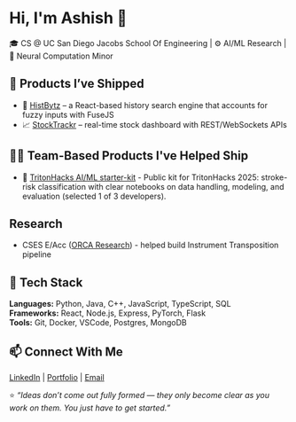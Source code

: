 # Hi, I'm Ashish 👋

🎓 CS @ UC San Diego Jacobs School Of Engineering | ⚙️ AI/ML Research | 🧠 Neural Computation Minor

## 🚀 Products I’ve Shipped
- 🔭 [HistBytz](https://github.com/ashishbamba/HistBytz) – a React-based history search engine that accounts for fuzzy inputs with FuseJS  
- 📈 [StockTrackr](https://github.com/ashishbamba/StockTrackr) – real-time stock dashboard with REST/WebSockets APIs

## 👨‍💻 Team-Based Products I've Helped Ship
- 🧩 [TritonHacks AI/ML starter-kit](https://github.com/tritonhacks/TritonHacks2025-ML-starter-kit) - Public kit for TritonHacks 2025: stroke-risk classification with clear notebooks on data handling, modeling, and evaluation (selected 1 of 3 developers).

## Research 
- CSES E/Acc ([ORCA Research](https://drive.google.com/file/d/1B4LdDfa3dYvXjpXJPKUk4liswhSwPQd9/view)) - helped build Instrument Transposition pipeline

## 🧠 Tech Stack
**Languages:** Python, Java, C++, JavaScript, TypeScript, SQL  
**Frameworks:** React, Node.js, Express, PyTorch, Flask  
**Tools:** Git, Docker, VSCode, Postgres, MongoDB

## 📫 Connect With Me
[LinkedIn](https://linkedin.com/in/ashishbamba) | [Portfolio](https://abamba-portfolio.netlify.app/) | [Email](mailto:ashishbamba@gmail.com)

⭐️ *“Ideas don’t come out fully formed — they only become clear as you work on them. You just have to get started.”*


<!--
**AshishBamba05/AshishBamba05** is a ✨ _special_ ✨ repository because its `README.md` (this file) appears on your GitHub profile.

Here are some ideas to get you started:

- 🔭 I’m currently working on ...
- 🌱 I’m currently learning ...
- 👯 I’m looking to collaborate on ...
- 🤔 I’m looking for help with ...
- 💬 Ask me about ...
- 📫 How to reach me: ...
- 😄 Pronouns: ...
- ⚡ Fun fact: ...
-->
